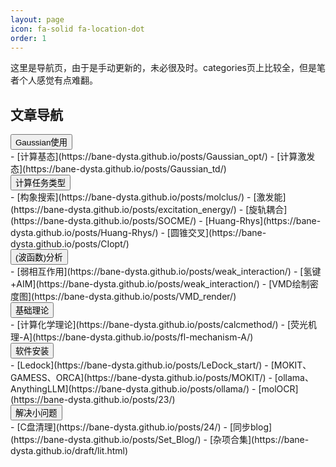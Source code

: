 ```yaml
---
layout: page
icon: fa-solid fa-location-dot
order: 1
---
```

这里是导航页，由于是手动更新的，未必很及时。categories页上比较全，但是笔者个人感觉有点难翻。

## 文章导航
<div class="collapsible-section">
<button class="collapsible-btn">Gaussian使用</button>
<div class="collapsible-content" markdown="1">
- [计算基态](https://bane-dysta.github.io/posts/Gaussian_opt/)
- [计算激发态](https://bane-dysta.github.io/posts/Gaussian_td/)
</div>
</div>

<div class="collapsible-section">
<button class="collapsible-btn">计算任务类型</button>
<div class="collapsible-content" markdown="1">
- [构象搜索](https://bane-dysta.github.io/posts/molclus/)
- [激发能](https://bane-dysta.github.io/posts/excitation_energy/)
- [旋轨耦合](https://bane-dysta.github.io/posts/SOCME/)
- [Huang-Rhys](https://bane-dysta.github.io/posts/Huang-Rhys/)
- [圆锥交叉](https://bane-dysta.github.io/posts/CIopt/)
</div>
</div>

<div class="collapsible-section">
<button class="collapsible-btn">(波函数)分析</button>
<div class="collapsible-content" markdown="1">
- [弱相互作用](https://bane-dysta.github.io/posts/weak_interaction/)
- [氢键+AIM](https://bane-dysta.github.io/posts/weak_interaction/)
- [VMD绘制密度图](https://bane-dysta.github.io/posts/VMD_render/)
</div>
</div>


<div class="collapsible-section">
<button class="collapsible-btn">基础理论</button>
<div class="collapsible-content" markdown="1">
- [计算化学理论](https://bane-dysta.github.io/posts/calcmethod/)
- [荧光机理-A](https://bane-dysta.github.io/posts/fl-mechanism-A/)
</div>
</div>


<div class="collapsible-section">
<button class="collapsible-btn">软件安装</button>
<div class="collapsible-content" markdown="1">
- [Ledock](https://bane-dysta.github.io/posts/LeDock_start/)
- [MOKIT、GAMESS、ORCA](https://bane-dysta.github.io/posts/MOKIT/)
- [ollama、AnythingLLM](https://bane-dysta.github.io/posts/ollama/)
- [molOCR](https://bane-dysta.github.io/posts/23/)
</div>
</div>


<div class="collapsible-section">
<button class="collapsible-btn">解决小问题</button>
<div class="collapsible-content" markdown="1">
- [C盘清理](https://bane-dysta.github.io/posts/24/)
- [同步blog](https://bane-dysta.github.io/posts/Set_Blog/)
- [杂项合集](https://bane-dysta.github.io/draft/lit.html)
</div>
</div>